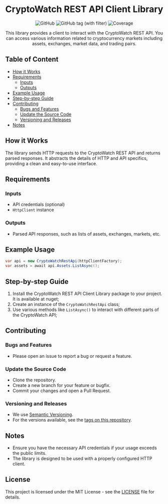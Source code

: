 <!-- Allow this file to not have a first line heading -->
<!-- markdownlint-disable-file MD041 -->
<!-- Disable warning on emphasis after first heading -->
<!-- markdownlint-disable-file MD036 -->

<!-- inline html -->
<!-- markdownlint-disable-file MD033 -->

<div align="center">

# CryptoWatch REST API Client Library
![GitHub](https://img.shields.io/github/license/Azgrom/Cryptowatch.API)
![GitHub tag (with filter)](https://img.shields.io/github/v/tag/Azgrom/Cryptowatch.API)
![Coverage](https://img.shields.io/endpoint?url=https://gist.githubusercontent.com/Azgrom/b610636f47cf0059a86e43b1ce32b48b09c5a37a/raw/code-coverage.json)

This library provides a client to interact with the CryptoWatch REST API. You can access various information related to cryptocurrency markets including assets, exchanges, market data, and trading pairs.

</div>

## Table of Content
- [How it Works](#how-it-works)
- [Requirements](#requirements)
    - [Inputs](#inputs)
    - [Outputs](#outputs)
- [Example Usage](#example-usage)
- [Step-by-step Guide](#step-by-step-guide)
- [Contributing](#contributing)
    - [Bugs and Features](#bugs-and-features)
    - [Update the Source Code](#update-the-source-code)
    - [Versioning and Releases](#versioning-and-releases)
- [Notes](#notes)

## How it Works
The library sends HTTP requests to the CryptoWatch REST API and returns parsed responses. It abstracts the details of HTTP and API specifics, providing a clean and easy-to-use interface.

## Requirements

### Inputs
- API credentials (optional)
- `HttpClient` instance

### Outputs
- Parsed API responses, such as lists of assets, exchanges, markets, etc.

## Example Usage

```csharp
var api = new CryptoWatchRestApi(httpClientFactory);
var assets = await api.Assets.ListAsync();
```

## Step-by-step Guide
1. Install the CryptoWatch REST API Client Library package to your project. It is available at nuget;
2. Create an instance of the `CryptoWatchRestApi` class;
3. Use various methods like `ListAsync()` to interact with different parts of the CryptoWatch API;

## Contributing

### Bugs and Features
- Please open an issue to report a bug or request a feature.

### Update the Source Code
- Clone the repository.
- Create a new branch for your feature or bugfix.
- Commit your changes and open a Pull Request.

### Versioning and Releases
- We use [Semantic Versioning](http://semver.org/).
- For the versions available, see the [tags on this repository](https://github.com/yourusername/your-project-name/tags).

## Notes
- Ensure you have the necessary API credentials if your usage exceeds the public limits.
- The library is designed to be used with a properly configured HTTP client.


## License

This project is licensed under the MIT License - see the [LICENSE](LICENSE) file for details.
